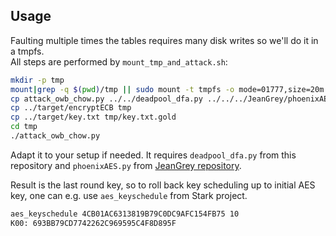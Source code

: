Usage
-----

Faulting multiple times the tables requires many disk writes so we'll do it in a tmpfs.  
All steps are performed by ```mount_tmp_and_attack.sh```:

```bash
mkdir -p tmp
mount|grep -q $(pwd)/tmp || sudo mount -t tmpfs -o mode=01777,size=20m tmpfs tmp
cp attack_owb_chow.py ../../deadpool_dfa.py ../../../JeanGrey/phoenixAES.py tmp
cp ../target/encryptECB tmp
cp ../target/key.txt tmp/key.txt.gold
cd tmp
./attack_owb_chow.py
```

Adapt it to your setup if needed. It requires ```deadpool_dfa.py``` from this repository and ```phoenixAES.py``` from [JeanGrey repository](https://github.com/SideChannelMarvels/JeanGrey).

Result is the last round key, so to roll back key scheduling up to initial AES key, one can e.g. use ```aes_keyschedule``` from Stark project.

```bash
aes_keyschedule 4CB01AC6313819B79C0DC9AFC154FB75 10
K00: 693BB79CD7742262C969595C4F8D895F
```
